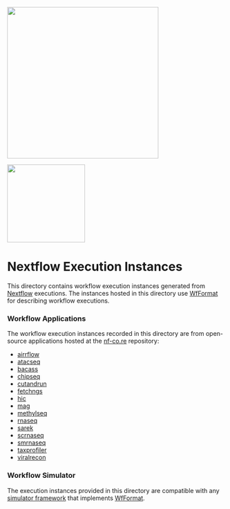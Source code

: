 <a href="https://wfcommons.org" target="_blank"><img src="https://wfcommons.org/images/wfcommons-horizontal.png" width="350"/></a>

<img src="https://nextflow.io/img/nextflow2014_no-bg.png" width="180"/>

# Nextflow Execution Instances

This directory contains workflow execution instances generated from
[Nextflow](https://nextflow.io) executions. The instances hosted in 
this directory use [WfFormat](https://github.com/wfcommons/wfformat)
for describing workflow executions.

### Workflow Applications

The workflow execution instances recorded in this directory are from
open-source applications hosted at the [nf-co.re](https://nf-co.re)
repository:

- [airrflow](https://nf-co.re/airrflow)
- [atacseq](https://nf-co.re/atacseq)
- [bacass](https://nf-co.re/bacass)
- [chipseq](https://nf-co.re/chipseq)
- [cutandrun](https://nf-co.re/cutandrun)
- [fetchngs](https://nf-co.re/fetchngs)
- [hic](https://nf-co.re/hic)
- [mag](https://nf-co.re/mag)
- [methylseq](https://nf-co.re/methylseq)
- [rnaseq](https://nf-co.re/rnaseq)
- [sarek](https://nf-co.re/sarek)
- [scrnaseq](https://nf-co.re/scrnaseq)
- [smrnaseq](https://nf-co.re/smrnaseq)
- [taxprofiler](https://nf-co.re/taxprofiler)
- [viralrecon](https://nf-co.re/viralrecon)

### Workflow Simulator

The execution instances provided in this directory are compatible with any
[simulator framework](https://wfcommons.org/simulation) that implements
[WfFormat](https://github.com/wfcommons/wfformat).
